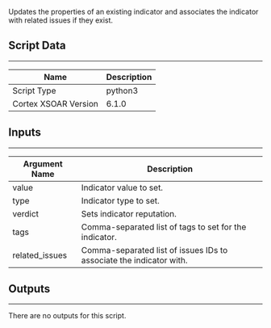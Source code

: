 Updates the properties of an existing indicator and associates the indicator with related issues if they exist.

## Script Data

---

| **Name** | **Description** |
| --- | --- |
| Script Type | python3 |
| Cortex XSOAR Version | 6.1.0 |

## Inputs

---

| **Argument Name** | **Description** |
|-------------------| --- |
| value             | Indicator value to set. |
| type              | Indicator type to set. |
| verdict           | Sets indicator reputation. |
| tags              | Comma-separated list of tags to set for the indicator. |
| related_issues    | Comma-separated list of issues IDs to associate the indicator with.

## Outputs

---
There are no outputs for this script.
